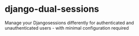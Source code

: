 # django-dual-sessions
Manage your Djangosessions differently for authenticated and unauthenticated users - with minimal configuration required
